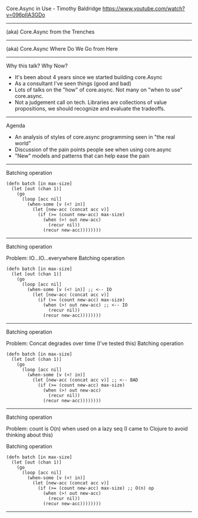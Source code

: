 Core.Async in Use - Timothy Baldridge
https://www.youtube.com/watch?v=096pIlA3GDo


----
(aka) Core.Async
from the Trenches

----
(aka) Core.Async
Where Do We Go from Here

----
Why this talk? Why Now?

- It's been about 4 years since we started building core.Async
- As a consultant I've seen things (good and bad)
- Lots of talks on the "how" of core.async. Not many on "when to use" core.async.
- Not a judgement call on tech. Libraries are collections of value propositions, we should recognize and evaluate the tradeoffs.

---
Agenda

- An analysis of styles of core.async programming seen in "the real world"
- Discussion of the pain points people see when using core.async
- "New" models and patterns that can help ease the pain

----
Batching operation

```
(defn batch [in max-size]
  (let [out (chan 1)]
    (go
      (loop [acc nil]
        (when-some [v (<! in)]
          (let [new-acc (concat acc v)]
            (if (>= (count new-acc) max-size)
              (when (>! out new-acc)
                (recur nil))
              (recur new-acc))))))))
```

----
Batching operation

Problem: IO...IO...everywhere
Batching operation

```
(defn batch [in max-size]
  (let [out (chan 1)]
    (go
      (loop [acc nil]
        (when-some [v (<! in)] ;; <-- IO
          (let [new-acc (concat acc v)]
            (if (>= (count new-acc) max-size)
              (when (>! out new-acc) ;; <-- IO
                (recur nil))
              (recur new-acc))))))))
```

----
Batching operation

Problem: Concat degrades over time (I've tested this)
Batching operation

```
(defn batch [in max-size]
  (let [out (chan 1)]
    (go
      (loop [acc nil]
        (when-some [v (<! in)]
          (let [new-acc (concat acc v)] ;; <-- BAD
            (if (>= (count new-acc) max-size)
              (when (>! out new-acc)
                (recur nil))
              (recur new-acc))))))))
```

---
Batching operation

Problem: count is O(n) when used on a lazy seq
(I came to Clojure to avoid thinking about this)

Batching operation

```
(defn batch [in max-size]
  (let [out (chan 1)]
    (go
      (loop [acc nil]
        (when-some [v (<! in)]
          (let [new-acc (concat acc v)]
            (if (>= (count new-acc) max-size) ;; O(n) op
              (when (>! out new-acc)
                (recur nil))
              (recur new-acc))))))))
```

----
